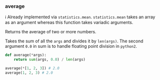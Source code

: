 ### average

:information_source: Already implemented via `statistics.mean`. `statistics.mean` takes an array as an argument whereas this function takes variadic arguments.

Returns the average of two or more numbers.

Takes the sum of all the `args` and divides it by `len(args)`. The second argument `0.0` in sum is to handle floating point division in `python2`.

```python
def average(*args):
    return sum(args, 0.0) / len(args)
```

``` python
average(*[1, 2, 3]) # 2.0
average(1, 2, 3) # 2.0
```
